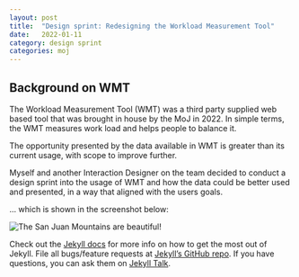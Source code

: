 ```yaml
---
layout: post
title:  "Design sprint: Redesigning the Workload Measurement Tool"
date:   2022-01-11
category: design sprint
categories: moj
---
```


## Background on WMT
The Workload Measurement Tool (WMT) was a third party supplied web based tool that was brought in house by the MoJ in 2022. In simple terms, the WMT measures work load and helps people to balance it.

The opportunity presented by the data available in WMT is greater than its current usage, with scope to improve further.

Myself and another Interaction Designer on the team decided to conduct a design sprint into the usage of WMT and how the data could be better used and presented, in a way that aligned with the users goals.

... which is shown in the screenshot below:

![The San Juan Mountains are beautiful!](/assets/images/1b5cwsykpbrc1.jpeg "San Juan Mountains")

Check out the [Jekyll docs][jekyll-docs] for more info on how to get the most out of Jekyll. File all bugs/feature requests at [Jekyll’s GitHub repo][jekyll-gh]. If you have questions, you can ask them on [Jekyll Talk][jekyll-talk].

[jekyll-docs]: https://jekyllrb.com/docs/home
[jekyll-gh]:   https://github.com/jekyll/jekyll
[jekyll-talk]: https://talk.jekyllrb.com/
